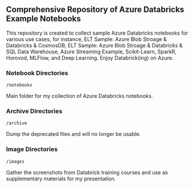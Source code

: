 ## Comprehensive Repository of Azure Databricks Example Notebooks 

This repository is created to collect sample Azure Databricks notebooks for various use cases, for instance, ELT Sample: Azure Blob Stroage & Databricks & CosmosDB, ELT Sample: Azure Blob Stroage & Databricks & SQL Data Warehouse, Azure Streaming Example, Scikit-Learn, SparkR, Horovod, MLFlow, and Deep Learning. Enjoy Databrick(ing) on Azure.

### Notebook Directories

```
/notebooks
```

Main folder for my collection of Azure Databricks notebooks. 

### Archive Directories

```
/archive
```

Dump the deprecated files and will no longer be usable.

### Image Directories

```
/images
```

Gather the screenshots from Databrick training courses and use as supplementary materials for my presentation.
